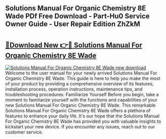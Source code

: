 ## Solutions Manual For Organic Chemistry 8E Wade PDf Free Download - Part-Hu0 Service Owner Guide - User Repair Edition ZhZkM

# <h2><a href="http://bc80635.oget.top/?id=Solutions+Manual+For+Organic+Chemistry+8E+Wade">🔗Download New 👉🔴 Solutions Manual For Organic Chemistry 8E Wade</a></h2>

[![Solutions Manual For Organic Chemistry 8E Wade new download](https://i.imgur.com/5g1atiW.png)](http://bc80635.oget.top/?id=Solutions+Manual+For+Organic+Chemistry+8E+Wade)
Welcome to the user manual for your newly arrived Solutions Manual For Organic Chemistry 8E Wade. This guide is here to help you make the most of your product by providing a comprehensive overview of its features, installation process, operation instructions, maintenance tips, and troubleshooting procedures. Familiarize Yourself Before you begin, take a moment to familiarize yourself with the functions and capabilities of your new Solutions Manual For Organic Chemistry 8E Wade. This remarkable Solutions Manual For Organic Chemistry 8E Wade offers a plethora of features to enhance your daily life. It's our hope that the Solutions Manual For Organic Chemistry 8E Wade has provided you with valuable insights to kickstart your new device. If you encounter any issues, reach out to our customer service.
